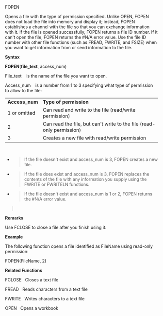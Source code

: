 FOPEN

Opens a file with the type of permission specified. Unlike OPEN, FOPEN
does not load the file into memory and display it; instead, FOPEN
establishes a channel with the file so that you can exchange information
with it. If the file is opened successfully, FOPEN returns a file ID
number. If it can't open the file, FOPEN returns the \#N/A error value.
Use the file ID number with other file functions (such as FREAD, FWRITE,
and FSIZE) when you want to get information from or send information to
the file.

**Syntax**

**FOPEN**(**file\_text**, access\_num)

File\_text    is the name of the file you want to open.

Access\_num    is a number from 1 to 3 specifying what type of
permission to allow to the file:

|                 |                                                                       |
| --------------- | --------------------------------------------------------------------- |
| **Access\_num** | **Type of permission**                                                |
| 1 or omitted    | Can read and write to the file (read/write permission)                |
| 2               | Can read the file, but can't write to the file (read-only permission) |
| 3               | Creates a new file with read/write permission                         |

 

  - > If the file doesn't exist and access\_num is 3, FOPEN creates a
    > new file.

  - > If the file does exist and access\_num is 3, FOPEN replaces the
    > contents of the file with any information you supply using the
    > FWRITE or FWRITELN functions.

  - > If the file doesn't exist and access\_num is 1 or 2, FOPEN returns
    > the \#N/A error value.

>  

**Remarks**

Use FCLOSE to close a file after you finish using it.

**Example**

The following function opens a file identified as FileName using
read-only permission:

FOPEN(FileName, 2)

**Related Functions**

FCLOSE   Closes a text file

FREAD   Reads characters from a text file

FWRITE   Writes characters to a text file

OPEN   Opens a workbook


